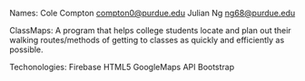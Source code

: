 Names:
Cole Compton
compton0@purdue.edu
Julian Ng
ng68@purdue.edu

ClassMaps: A program that helps college students locate and plan out their 
	   walking routes/methods of getting to classes as quickly and 
	   efficiently as possible.

Techonologies:
Firebase
HTML5
GoogleMaps API
Bootstrap
